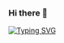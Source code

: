 ### Hi there 👋
[![Typing SVG](https://readme-typing-svg.herokuapp.com?color=%7755C3&size=40&width=3000&height=500&lines=Welcome,+I'm+in+process+of+something...;and+enjoying+the+journey)](https://git.io/typing-svg)

<!--
**MarianaGuez/MarianaGuez** is a ✨ _special_ ✨ repository because its `README.md` (this file) appears on your GitHub profile.

Here are some ideas to get you started:

- 🔭 I’m currently working on ...
- 🌱 I’m currently learning ...
- 👯 I’m looking to collaborate on ...
- 🤔 I’m looking for help with ...
- 💬 Ask me about ...
- 📫 How to reach me: ...
- 😄 Pronouns: ...
- ⚡ Fun fact: ...
-->
